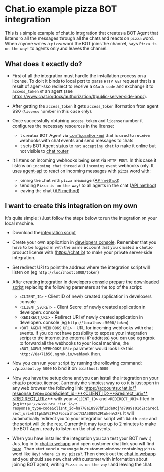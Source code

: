 # Chat.io example pizza BOT integration

This is a simple example of chat.io integration that creates a BOT Agent that listens to all the messages through all the chats and reacts on `pizza` word. When anyone writes a `pizza` word the BOT joins the channel, says `Pizza is on the way!` to agents only and leaves the channel.

## What does it exactly do?

* First of all the integration must handle the installation process on a license. To do it it binds to local port to parse `HTTP GET` request that is a result of agent-sso redirect to receive a `OAuth code` and exchange it to `access_token` of an agent (see https://www.chat.io/docs/authorization/#public-server-side-apps).

* After getting the `access_token` it gets `access_token` iformation from agent SSO (`license` number in this case only).

* Once successfully obtaining `access_token` and `license` number it configures the necessary resources in the license:
  * it creates BOT Agent via [configuration-api](https://chat.io/docs) that is used to receive webhooks with chat events and send messages to chats
  * it sets BOT Agent status to `not accepting chat` to make it online but not visible to [chat router](https://www.chat.io/docs/apis-overview/#automatic-routing)

* It listens on incoming webhooks being sent via `HTTP POST`. In this case it listens on `incoming_chat_thread` and `incoming_event` webhooks only. It uses [agent-api](https://www.chat.io/docs/agent-api/) to react on incoming messages with `pizza` word with:
  * joining the chat with `pizza` message ([API method](https://www.chat.io/docs/agent-api/api-reference/v0.3-dev-preview/#join-chat))
  * sending `Pizza is on the way!` to all agents in the chat ([API method](https://www.chat.io/docs/agent-api/api-reference/v0.3-dev-preview/#send-event))
  * leaving the chat ([API method](https://www.chat.io/docs/agent-api/api-reference/v0.3-dev-preview/#remove-from-chat))

## I want to create this integration on my own

It's quite simple :) Just follow the steps below to run the integration on your local machine.

* Download the [integration script](./pizzabot.py)

* Create your own application in [developers console](https://console.chat.io). Remember that you have to be logged in with the same account that you created a chat.io product license with (https://chat.io) to make your private server-side integration.

* Set redirect URI to point the address where the integration script will listen on (eg `http://localhost:5000/token`)

* After creating integration in developers console prepare the [downloaded script](./pizzabot.py) replacing the following parameters at the top of the script:
  * `<CLIENT_ID>` - Client ID of newly created application in developers console
  * `<CLIENT_SECRET>` - Client Secret of newly created application in developers console
  * `<REDIRECT_URI>` - Redirect URI of newly created application in developers console (eg `http://localhost:5000/token`)
  * `<BOT_AGENT_WEBHOOKS_URL>` - URL for incoming webhooks with chat events. If you do not have possibility to expose your integration script to the internet (no external IP address) you can use eg [ngrok](https://dashboard.ngrok.com/user/signup) to forward all the webhooks to your local machine, the `<BOT_AGENT_WEBHOOKS_URL>` parameter would look like this `http://8a471b50.ngrok.io/webhook` then.

* Now you can run your script by running the following command: `./pizzabot.py 5000` to bind it on `localhost:5000`

* Now you have the setup done and you can install the integration on your chat.io product license. Currently the simplest way to do it is just open in any web browser the following link: https://accounts.chat.io/?response_type=code&client_id=**<CLIENT_ID>**&redirect_uri=**<REDIRECT_URI>** with your `<CLIENT_ID>` and `<REDIRECT_URI>` filled in (eg `https://accounts.chat.io/?response_type=code&client_id=ha778a18997bf12de0cjhd79a9s01d2sc&redirect_uri=http%3A%2F%2Flocalhost%3A5000%2Ftoken%2F`). It will automatically redirect you to your integration script with `OAuth code` and the script will do the rest. Currently it may take up to 2 minutes to make the BOT Agent ready to listen on the chat events.

* When you have installed the integration you can test your BOT now :) Just log in to [chat.io webapp](https://app.chat.io) and open customer chat link you will find [here](https://app.chat.io/settings/channel-direct-link). Then start send a message in customer window containing `pizza` word like `Hey! where is my pizza?`. Then check out the [chat.io webapp](https://app.chat.io) and you should see new chat with customer with information about joining BOT agent, writing `Pizza is on the way!` and leaving the chat.

